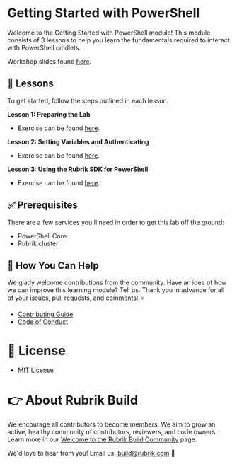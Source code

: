 # Getting Started with PowerShell

Welcome to the Getting Started with PowerShell module! This module consists of 3 lessons to help you learn the fundamentals required to interact with PowerShell cmdlets.

Workshop slides found [here](/Getting%20Started%20with%20PowerShell.pdf).

## :pencil: Lessons

To get started, follow the steps outlined in each lesson.

**Lesson 1: Preparing the Lab**

* Exercise can be found [here](Lesson-1.md).

**Lesson 2: Setting Variables and Authenticating**

* Exercise can be found [here](Lesson-2.md).

**Lesson 3: Using the Rubrik SDK for PowerShell**

* Exercise can be found [here](Lesson-3.md).

## :white_check_mark: Prerequisites

There are a few services you'll need in order to get this lab off the ground:

* PowerShell Core
* Rubrik cluster

## :muscle: How You Can Help

We glady welcome contributions from the community. Have an idea of how we can improve this learning module? Tell us. Thank you in advance for all of your issues, pull requests, and comments! :star:

* [Contributing Guide](CONTRIBUTING.md)
* [Code of Conduct](CODE_OF_CONDUCT.md)

# :pushpin: License

* [MIT License](LICENSE)

# :point_right: About Rubrik Build

We encourage all contributors to become members. We aim to grow an active, healthy community of contributors, reviewers, and code owners. Learn more in our [Welcome to the Rubrik Build Community](https://github.com/rubrikinc/welcome-to-rubrik-build) page.

We'd love to hear from you! Email us: build@rubrik.com :love_letter:
